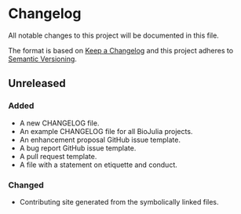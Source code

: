 # Changelog
All notable changes to this project will be documented in this file.

The format is based on [Keep a Changelog](http://keepachangelog.com/en/1.0.0/)
and this project adheres to [Semantic Versioning](http://semver.org/spec/v2.0.0.html).

## Unreleased

### Added
- A new CHANGELOG file.
- An example CHANGELOG file for all BioJulia projects.
- An enhancement proposal GitHub issue template.
- A bug report GitHub issue template.
- A pull request template.
- A file with a statement on etiquette and conduct.

### Changed
- Contributing site generated from the symbolically linked files.
